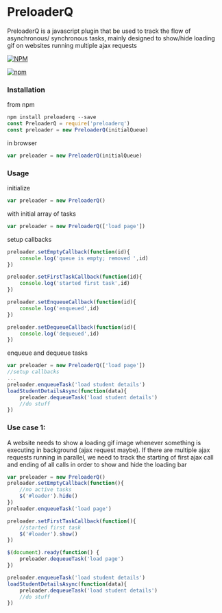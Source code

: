 # PreloaderQ

PreloaderQ is a javascript plugin that be used to track the flow of asynchronous/ synchronous tasks, mainly designed to show/hide loading gif on websites running multiple ajax requests

[![NPM](https://nodei.co/npm/preloaderq.png)](https://npmjs.org/package/preloaderq)

[![npm](https://img.shields.io/npm/dm/preloaderq.svg)](https://www.npmjs.com/package/preloaderq)


### Installation

from npm

```javascript
npm install preloaderq --save
const PreloaderQ = require('preloaderq')
const preloader = new PreloaderQ(initialQueue)
```

in browser

```javascript
var preloader = new PreloaderQ(initialQueue)
```


### Usage

initialize

```javascript
var preloader = new PreloaderQ()

```

with initial array of tasks

```javascript
var preloader = new PreloaderQ(['load page'])
```

setup callbacks

```javascript
preloader.setEmptyCallback(function(id){
	console.log('queue is empty; removed ',id)
})

preloader.setFirstTaskCallback(function(id){
	console.log('started first task',id)
})

preloader.setEnqueueCallback(function(id){
	console.log('enqueued',id)
})

preloader.setDequeueCallback(function(id){
	console.log('dequeued',id)
})

```

enqueue and dequeue tasks

```javascript
var preloader = new PreloaderQ(['load page'])
//setup callbacks
...
preloader.enqueueTask('load student details')
loadStudentDetailsAsync(function(data){
	preloader.dequeueTask('load student details')
	//do stuff
})
```


### Use case 1:

A website needs to show a loading gif image whenever something is executing in background (ajax request maybe). If there are multiple ajax requests running in parallel, we need to track the starting of first ajax call and ending of all calls in order to show and hide the loading bar

```javascript
var preloader = new PreloaderQ()
preloader.setEmptyCallback(function(){
	//no active tasks
	$('#loader').hide()
})
preloader.enqueueTask('load page')

preloader.setFirstTaskCallback(function(){
	//started first task
   	$('#loader').show()
})

$(document).ready(function() {
	preloader.dequeueTask('load page')
})

preloader.enqueueTask('load student details')
loadStudentDetailsAsync(function(data){
	preloader.dequeueTask('load student details')
	//do stuff
})
```

